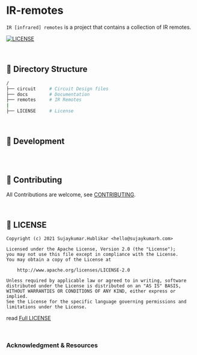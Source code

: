 # IR-remotes

`IR [infrared] remotes` is a project that contains a collection of IR remotes.

[![LICENSE](https://img.shields.io/badge/license-Apache%202.0-blue?logo=github&color=brightgreen)](https://github.com/sujaykumarh/ir-remotes/blob/main/LICENSE)

<br>

## 📁 Directory Structure

```bash
/
├── circuit     # Circuit Design files
├── docs        # Documentation
├── remotes     # IR Remotes
|
├── LICENSE     # License
```

<br>

## 🔧 Development

```bash
```

<br>

## 📝 Contributing

All Contributions are welcome, see [CONTRIBUTING](https://github.com/sujaykumarh/ir-remotes/blob/main/.github/CONTRIBUTING.md).

<br>

## 📄 LICENSE


```
Copyright (c) 2021 Sujaykumar.Hublikar <hello@sujaykumarh.com>

Licensed under the Apache License, Version 2.0 (the "License");
you may not use this file except in compliance with the License.
You may obtain a copy of the License at

    http://www.apache.org/licenses/LICENSE-2.0

Unless required by applicable law or agreed to in writing, software
distributed under the License is distributed on an "AS IS" BASIS,
WITHOUT WARRANTIES OR CONDITIONS OF ANY KIND, either express or implied.
See the License for the specific language governing permissions and
limitations under the License.
```

read [Full LICENSE](https://github.com/sujaykumarh/ir-remotes/blob/main/LICENSE)


<br>


### Acknowledgment & Resources
